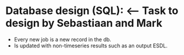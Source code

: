 # Database design (SQL): <-- Task to design by Sebastiaan and Mark
- Every new job is a new record in the db.
- Is updated with non-timeseries results such as an output ESDL.
